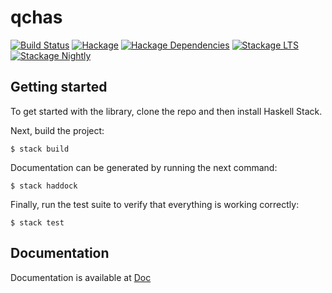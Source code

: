 # qchas

[![Build Status][travis-badge]][travis]
[![Hackage][hackage-badge]][hackage]
[![Hackage Dependencies][hackage-deps-badge]][hackage-deps]
[![Stackage LTS][stackage-lts-badge]][stackage-lts]
[![Stackage Nightly][stackage-nightly-badge]][stackage-nightly]

## Getting started

To get started with the library, clone the repo and then install Haskell Stack.

Next, build the project:

```
$ stack build

```
Documentation can be generated by running the next command:

```
$ stack haddock

```

Finally, run the test suite to verify that everything is working correctly:

```
$ stack test
```

## Documentation

Documentation is available at [Doc](https://ardeleanasm.github.io/qchas/)


[travis]:        <https://travis-ci.org/ardeleanasm/qchas>
[travis-badge]:  <https://travis-ci.org/ardeleanasm/qchas.svg?branch=master>
[hackage]:       <https://hackage.haskell.org/package/qchas>
[hackage-badge]: <https://img.shields.io/hackage/v/qchas.svg>
[hackage-deps-badge]: <https://img.shields.io/hackage-deps/v/qchas.svg>
[hackage-deps]: <http://packdeps.haskellers.com/feed?needle=qchas>
[stackage-lts-badge]: <http://stackage.org/package/qchas/badge/lts>
[stackage-nightly-badge]: <http://stackage.org/package/qchas/badge/nightly>
[stackage-lts]: <http://stackage.org/lts/package/qchas>
[stackage-nightly]: <http://stackage.org/nightly/package/qchas>
